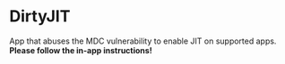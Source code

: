 # DirtyJIT
App that abuses the MDC vulnerability to enable JIT on supported apps. **Please follow the in-app instructions!**
